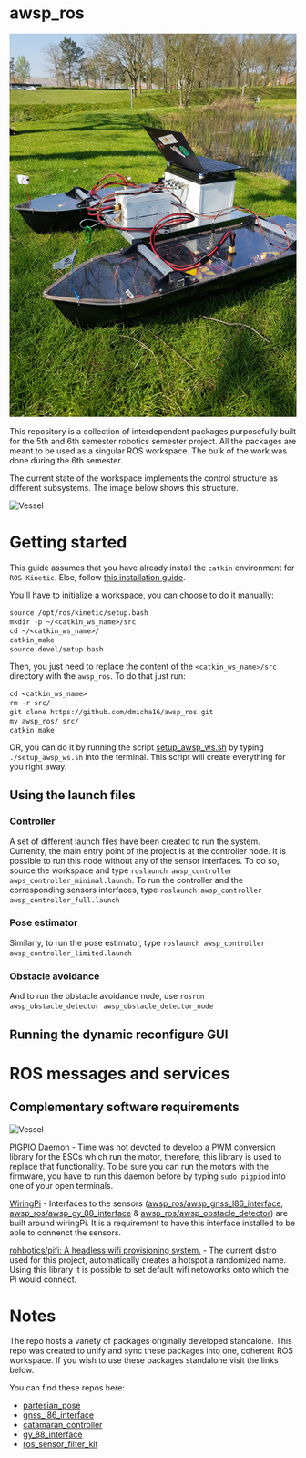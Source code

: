 # awsp_ros

![Vessel](figures/awsp_vessel.jpg)

This repository is a collection of interdependent packages purposefully built for the 5th and 6th semester robotics semester project. All the packages are meant to be used as a singular ROS workspace. The bulk of the work was done during the 6th semester.

The current state of the workspace implements the control structure as different subsystems. The image below shows this structure.

![Vessel](figures/awsp_control_system.jpg)


# Getting started
This guide assumes that you have already install the `catkin` environment for `ROS Kinetic`. Else, follow [this installation guide](http://wiki.ros.org/catkin#Installing_catkin).


You'll have to initialize a workspace, you can choose to do it manually:
```shell
source /opt/ros/kinetic/setup.bash
mkdir -p ~/<catkin_ws_name>/src
cd ~/<catkin_ws_name>/
catkin_make
source devel/setup.bash
```

Then, you just need to replace the content of the `<catkin_ws_name>/src` directory with the `awsp_ros`. To do that just run:
```shell
cd <catkin_ws_name>
rm -r src/
git clone https://github.com/dmicha16/awsp_ros.git
mv awsp_ros/ src/
catkin_make
```

OR, you can do it by running the script [setup_awsp_ws.sh](https://github.com/dmicha16/awsp_ros/blob/master/awsp_scripts/setup_awsp_ws.sh)
by typing `./setup_awsp_ws.sh` into the terminal. This script will create everything for you right away.

## Using the launch files

### Controller
A set of different launch files have been created to run the system. Currenlty, the main entry point of the project is at the controller node. It is possible to run this node without any of the sensor interfaces. To do so, source the workspace and type `roslaunch awsp_controller awps_controller_minimal.launch`. To run the controller and the corresponding sensors interfaces, type `roslaunch awsp_controller awsp_controller_full.launch`

### Pose estimator
Similarly, to run the pose estimator, type `roslaunch awsp_controller awsp_controller_limited.launch`

### Obstacle avoidance

And to run the obstacle avoidance node, use `rosrun awsp_obstacle_detector awsp_obstacle_detector_node`

## Running the dynamic reconfigure GUI




# ROS messages and services

## Complementary software requirements

![Vessel](figures/awsp_software_architecture.jpg)


[PIGPIO Daemon](http://abyz.me.uk/rpi/pigpio/pigpiod.html) - Time was not devoted to develop a PWM conversion library for the ESCs which run the motor, therefore, this library is used to replace that functionality. To be sure you can run the motors with the firmware, you have to run this daemon before by typing `sudo pigpiod` into one of your open terminals.

[WiringPi](http://wiringpi.com/) - Interfaces to the sensors ([awsp_ros/awsp_gnss_l86_interface](https://github.com/dmicha16/awsp_ros/tree/master/awsp_gnss_l86_interface), [awsp_ros/awsp_gy_88_interface](https://github.com/dmicha16/awsp_ros/tree/master/awsp_gy_88_interface) & [awsp_ros/awsp_obstacle_detector](https://github.com/dmicha16/awsp_ros/tree/master/awsp_obstacle_detector)) are built around wiringPi. It is a requirement to have this interface installed to be able to connenct the sensors.

[rohbotics/pifi: A headless wifi provisioning system.](https://github.com/rohbotics/pifi) - The current distro used for this project, automatically creates a hotspot a randomized name. Using this library it is possible to set default wifi netoworks onto which the Pi would connect.


# Notes

The repo hosts a variety of packages originally developed standalone. This repo was created to unify and sync these packages into one, coherent ROS workspace. If you wish to use these packages standalone visit the links below.

You can find these repos here:
- [partesian_pose](https://github.com/EduPonz/cartesian_pose)
- [gnss_l86_interface](https://github.com/EduPonz/gnss_l86_interface)
- [catamaran_controller](https://github.com/IvelinPenchev/catamaran_controller)
- [gy_88_interface](https://github.com/dmicha16/gy_88_interface)
- [ros_sensor_filter_kit](https://github.com/dmicha16/ros_sensor_filter_kit)

